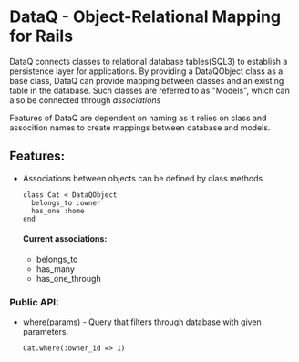 # DataQ - Object-Relational Mapping for Rails 

DataQ connects classes to relational database tables(SQL3) to establish a persistence layer for applications. By providing a DataQObject class as a base class, DataQ can provide mapping between classes and an existing table in the database. Such classes are referred to as "Models", which can also be connected through *associations*

Features of DataQ are dependent on naming as it relies on class and assocition names to create mappings between database and models. 

## Features: 
<!-- bundle install -->
<!-- cat cats.sql | sqlite3 cats.db -->

* Associations between objects can be defined by class methods 

  ```
  class Cat < DataQObject 
    belongs_to :owner
    has_one :home 
  end
  ```

  #### Current associations: 

    * belongs_to 
    * has_many 
    * has_one_through 


### Public API: 

* where(params) - Query that filters through database with given parameters.

  ```Cat.where(:owner_id => 1)``` 


